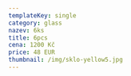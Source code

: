 ```yaml
---
templateKey: single
category: glass
nazev: 6ks
title: 6pcs
cena: 1200 Kč
price: 48 EUR
thumbnail: /img/sklo-yellow5.jpg
---
```


